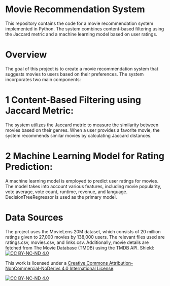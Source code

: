 # Movie Recommendation System
This repository contains the code for a movie recommendation system implemented in Python. The system combines content-based filtering using the Jaccard metric and a machine learning model based on user ratings.

# Overview
The goal of this project is to create a movie recommendation system that suggests movies to users based on their preferences. The system incorporates two main components:

# 1 Content-Based Filtering using Jaccard Metric:

  The system utilizes the Jaccard metric to measure the similarity between movies based on their genres. When a user provides a favorite movie, the system recommends similar movies by calculating Jaccard distances.
# 2 Machine Learning Model for Rating Prediction:

  A machine learning model is employed to predict user ratings for movies. The model takes into account various features, including movie popularity, vote average, vote count, runtime, revenue, and language. DecisionTreeRegressor is used as the primary model.
# Data Sources
The project uses the MovieLens 20M dataset, which consists of 20 million ratings given to 27,000 movies by 138,000 users. The relevant files used are ratings.csv, movies.csv, and links.csv. Additionally, movie details are fetched from The Movie Database (TMDB) using the TMDB API.
Shield: [![CC BY-NC-ND 4.0][cc-by-nc-nd-shield]][cc-by-nc-nd]

This work is licensed under a
[Creative Commons Attribution-NonCommercial-NoDerivs 4.0 International License][cc-by-nc-nd].

[![CC BY-NC-ND 4.0][cc-by-nc-nd-image]][cc-by-nc-nd]

[cc-by-nc-nd]: http://creativecommons.org/licenses/by-nc-nd/4.0/
[cc-by-nc-nd-image]: https://licensebuttons.net/l/by-nc-nd/4.0/88x31.png
[cc-by-nc-nd-shield]: https://img.shields.io/badge/License-CC%20BY--NC--ND%204.0-lightgrey.svg